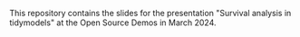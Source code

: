 This repository contains the slides for the presentation "Survival analysis in tidymodels" at the Open Source Demos in March 2024.